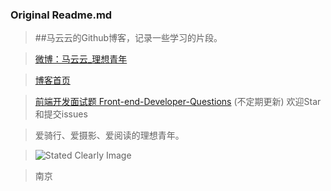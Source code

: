 
### Original Readme.md

> ##马云云的Github博客，记录一些学习的片段。


> [微博：马云云_理想青年](http://weibo.com/920802999 "马云云_理想青年的微博")

> [博客首页](http://markyun.github.io/ "马云云的博客")


> [前端开发面试题 Front-end-Developer-Questions](https://github.com/markyun/My-blog/blob/master/Front-end-Developer-Questions "最新前端开发面试题")  (不定期更新) 欢迎Star和提交issues

> 爱骑行、爱摄影、爱阅读的理想青年。 


> ![Stated Clearly Image](http://i3.tietuku.com/8d1ffe7d2f1d6bfc.jpg)


> 南京
